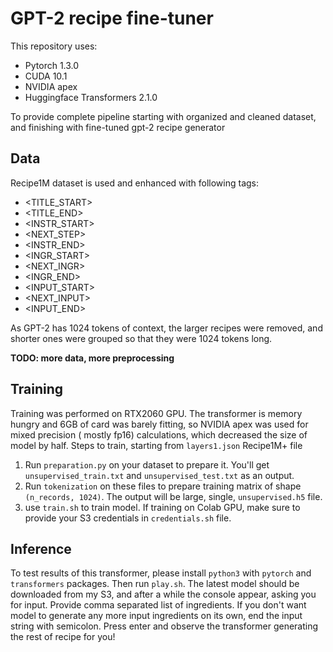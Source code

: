 # GPT-2 recipe fine-tuner
This repository uses:
* Pytorch 1.3.0
* CUDA 10.1
* NVIDIA apex
* Huggingface Transformers 2.1.0

To provide complete pipeline starting with organized and cleaned dataset, and finishing with fine-tuned gpt-2 recipe generator


## Data
Recipe1M dataset is used and enhanced with following tags:
* <TITLE_START>
* <TITLE_END>
* <INSTR_START>
* <NEXT_STEP>
* <INSTR_END>
* <INGR_START>
* <NEXT_INGR>
* <INGR_END>
* <INPUT_START>
* <NEXT_INPUT>
* <INPUT_END>

As GPT-2 has 1024 tokens of context, the larger recipes were removed, and shorter ones were grouped so that they were 1024 tokens long.

**TODO: more data, more preprocessing**

## Training
Training was performed on RTX2060 GPU. The transformer is memory hungry and 6GB of card was barely fitting, so NVIDIA apex was used for mixed precision ( mostly fp16) calculations, which decreased the size of model by half.
Steps to train, starting from `layers1.json` Recipe1M+ file
1) Run `preparation.py` on your dataset  to prepare it. You'll get `unsupervised_train.txt` and `unsupervised_test.txt` as an output.
2) Run `tokenization` on these files to prepare training matrix of shape `(n_records, 1024)`. The output will be large, single, `unsupervised.h5` file.
3) use `train.sh` to train model. If training on Colab GPU, make sure to provide your S3 credentials in `credentials.sh` file.

## Inference
To test results of this transformer, please install `python3` with `pytorch` and `transformers` packages. Then run `play.sh`. The latest model should be downloaded from my S3, and after a while the console appear, asking you for input. Provide comma separated list of ingredients. If you don't want model to generate any more input ingredients on its own, end the input string with semicolon. Press enter and observe the transformer generating the rest of recipe for you!
